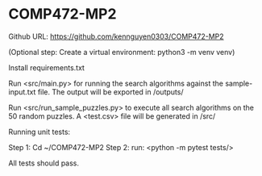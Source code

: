 # COMP472-MP2

Github URL: https://github.com/kennguyen0303/COMP472-MP2


(Optional step: Create a virtual environment: python3 -m venv venv)


Install requirements.txt

Run <src/main.py> for running the search algorithms against the sample-input.txt file. The output will be exported in /outputs/ 

Run <src/run_sample_puzzles.py> to execute all search algorithms on the 50 random puzzles. A <test.csv> file will be generated in /src/

Running unit tests: 

Step 1: Cd ~/COMP472-MP2
Step 2: run: <python -m pytest tests/>

All tests should pass.